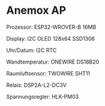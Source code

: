 # Anemox AP
 
Prozessor:       ESP32-WROVER-B 16MB 

Display:         I2C OLED 128x64 SSD1306

Uhr/Datum:       I2C RTC

Wandtemperatur:  ONEWIRE DS18B20

Raumluftsensor:  TWOWIRE SHT11

Relais:          DSP2A-L2-DC3V

Spannungsregler: HLK-PM03



